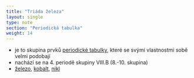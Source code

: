 ```yaml
---
title: "Triáda železa"
layout: single
type: note
section: "Periodická tabulka"
weight: 14
---
```

- je to skupina prvků [periodické tabulky](/notes/research/chemistry/inorganic-chemistry/periodic-table/periodic-table-of-elements), které se svými vlastnostmi sobě velmi podobají
- nachází se na 4. periodě skupiny VIII.B (8.-10. skupina)
- [železo](/notes/research/chemistry/inorganic-chemistry/periodic-table/iron), [kobalt](/notes/research/chemistry/inorganic-chemistry/periodic-table/cobalt), [nikl](/notes/research/chemistry/inorganic-chemistry/periodic-table/nickel)
